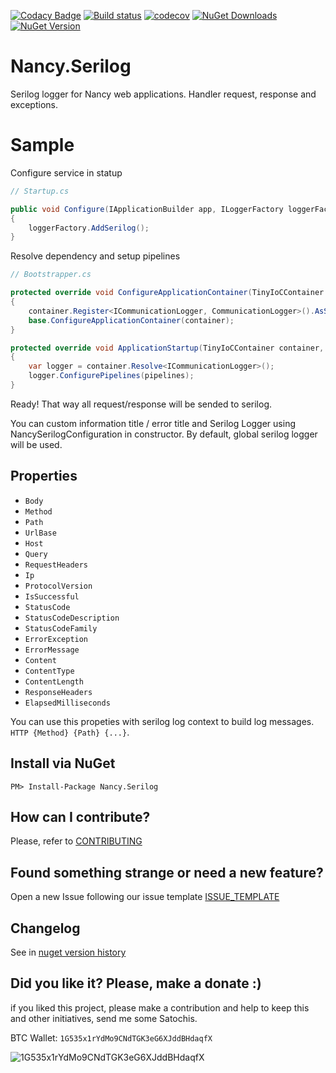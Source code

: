 [![Codacy Badge](https://api.codacy.com/project/badge/Grade/1ea91387fdc649518b8cf09f822268c9)](https://www.codacy.com/app/ThiagoBarradas/nancy-serilog?utm_source=github.com&amp;utm_medium=referral&amp;utm_content=ThiagoBarradas/nancy-serilog&amp;utm_campaign=Badge_Grade)
[![Build status](https://ci.appveyor.com/api/projects/status/p90493e09f7qe5ou/branch/master?svg=true)](https://ci.appveyor.com/project/ThiagoBarradas/nancy-serilog/branch/master)
[![codecov](https://codecov.io/gh/ThiagoBarradas/nancy-serilog/branch/master/graph/badge.svg)](https://codecov.io/gh/ThiagoBarradas/nancy-serilog)
[![NuGet Downloads](https://img.shields.io/nuget/dt/Nancy.Serilog.svg)](https://www.nuget.org/packages/Nancy.Serilog/)
[![NuGet Version](https://img.shields.io/nuget/v/Nancy.Serilog.svg)](https://www.nuget.org/packages/Nancy.Serilog/)

# Nancy.Serilog

Serilog logger for Nancy web applications. Handler request, response and exceptions.

# Sample

Configure service in statup
```c#
// Startup.cs

public void Configure(IApplicationBuilder app, ILoggerFactory loggerFactory)
{
    loggerFactory.AddSerilog();
}

```

Resolve dependency and setup pipelines
```c#
// Bootstrapper.cs

protected override void ConfigureApplicationContainer(TinyIoCContainer container)
{
	container.Register<ICommunicationLogger, CommunicationLogger>().AsSingleton();
    base.ConfigureApplicationContainer(container);
}

protected override void ApplicationStartup(TinyIoCContainer container, IPipelines pipelines)
{
    var logger = container.Resolve<ICommunicationLogger>();
	logger.ConfigurePipelines(pipelines);
}

```

Ready! That way all request/response will be sended to serilog.

You can custom information title / error title and Serilog Logger using NancySerilogConfiguration in constructor. By default, global serilog logger will be used.

## Properties 

* `Body`
* `Method`
* `Path`
* `UrlBase`
* `Host`
* `Query`
* `RequestHeaders`
* `Ip`
* `ProtocolVersion`
* `IsSuccessful`
* `StatusCode`
* `StatusCodeDescription`
* `StatusCodeFamily`
* `ErrorException`
* `ErrorMessage`
* `Content`
* `ContentType`
* `ContentLength`
* `ResponseHeaders`
* `ElapsedMilliseconds`

You can use this propeties with serilog log context to build log messages. `HTTP {Method} {Path} {...}`.

## Install via NuGet

```
PM> Install-Package Nancy.Serilog
```

## How can I contribute?
Please, refer to [CONTRIBUTING](.github/CONTRIBUTING.md)

## Found something strange or need a new feature?
Open a new Issue following our issue template [ISSUE_TEMPLATE](.github/ISSUE_TEMPLATE.md)

## Changelog
See in [nuget version history](https://www.nuget.org/packages/Nancy.Serilog)

## Did you like it? Please, make a donate :)

if you liked this project, please make a contribution and help to keep this and other initiatives, send me some Satochis.

BTC Wallet: `1G535x1rYdMo9CNdTGK3eG6XJddBHdaqfX`

![1G535x1rYdMo9CNdTGK3eG6XJddBHdaqfX](https://i.imgur.com/mN7ueoE.png)
